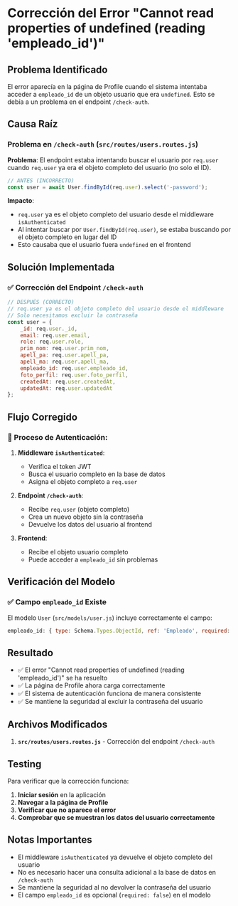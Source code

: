 # Corrección del Error "Cannot read properties of undefined (reading 'empleado_id')"

## Problema Identificado

El error aparecía en la página de Profile cuando el sistema intentaba acceder a `empleado_id` de un objeto usuario que era `undefined`. Esto se debía a un problema en el endpoint `/check-auth`.

## Causa Raíz

### Problema en `/check-auth` (`src/routes/users.routes.js`)

**Problema**: El endpoint estaba intentando buscar el usuario por `req.user` cuando `req.user` ya era el objeto completo del usuario (no solo el ID).

```javascript
// ANTES (INCORRECTO)
const user = await User.findById(req.user).select('-password');
```

**Impacto**: 
- `req.user` ya es el objeto completo del usuario desde el middleware `isAuthenticated`
- Al intentar buscar por `User.findById(req.user)`, se estaba buscando por el objeto completo en lugar del ID
- Esto causaba que el usuario fuera `undefined` en el frontend

## Solución Implementada

### ✅ Corrección del Endpoint `/check-auth`

```javascript
// DESPUÉS (CORRECTO)
// req.user ya es el objeto completo del usuario desde el middleware
// Solo necesitamos excluir la contraseña
const user = {
    _id: req.user._id,
    email: req.user.email,
    role: req.user.role,
    prim_nom: req.user.prim_nom,
    apell_pa: req.user.apell_pa,
    apell_ma: req.user.apell_ma,
    empleado_id: req.user.empleado_id,
    foto_perfil: req.user.foto_perfil,
    createdAt: req.user.createdAt,
    updatedAt: req.user.updatedAt
};
```

## Flujo Corregido

### 🔄 Proceso de Autenticación:

1. **Middleware `isAuthenticated`**: 
   - Verifica el token JWT
   - Busca el usuario completo en la base de datos
   - Asigna el objeto completo a `req.user`

2. **Endpoint `/check-auth`**:
   - Recibe `req.user` (objeto completo)
   - Crea un nuevo objeto sin la contraseña
   - Devuelve los datos del usuario al frontend

3. **Frontend**:
   - Recibe el objeto usuario completo
   - Puede acceder a `empleado_id` sin problemas

## Verificación del Modelo

### ✅ Campo `empleado_id` Existe

El modelo `User` (`src/models/user.js`) incluye correctamente el campo:

```javascript
empleado_id: { type: Schema.Types.ObjectId, ref: 'Empleado', required: false }
```

## Resultado

- ✅ El error "Cannot read properties of undefined (reading 'empleado_id')" se ha resuelto
- ✅ La página de Profile ahora carga correctamente
- ✅ El sistema de autenticación funciona de manera consistente
- ✅ Se mantiene la seguridad al excluir la contraseña del usuario

## Archivos Modificados

1. **`src/routes/users.routes.js`** - Corrección del endpoint `/check-auth`

## Testing

Para verificar que la corrección funciona:

1. **Iniciar sesión** en la aplicación
2. **Navegar a la página de Profile**
3. **Verificar que no aparece el error**
4. **Comprobar que se muestran los datos del usuario correctamente**

## Notas Importantes

- El middleware `isAuthenticated` ya devuelve el objeto completo del usuario
- No es necesario hacer una consulta adicional a la base de datos en `/check-auth`
- Se mantiene la seguridad al no devolver la contraseña del usuario
- El campo `empleado_id` es opcional (`required: false`) en el modelo
